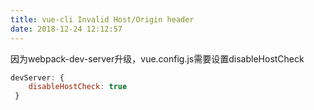 ```yaml
---
title: vue-cli Invalid Host/Origin header
date: 2018-12-24 12:12:57
---
```

因为webpack-dev-server升级，vue.config.js需要设置disableHostCheck
```js
devServer: {
    disableHostCheck: true
 }

```
  